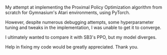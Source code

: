My attempt at implementing the Proximal Policy Optimization algorithm from scratch for Gymnasium's Atari environments, using PyTorch.

However, despite numerous debugging attempts, some hyperparameter tuning and tweaks in the implementation, I was unable to get it to converge.

I ultimately wanted to compare it with SB3's PPO, but my model diverges.

Help in fixing my code would be greatly appreciated. Thank you.

